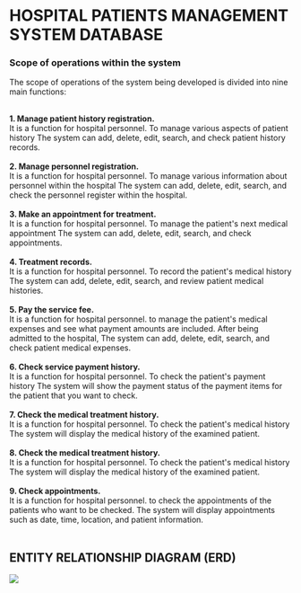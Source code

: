 # HOSPITAL PATIENTS MANAGEMENT SYSTEM DATABASE
<h3><b>Scope of operations within the system</b></h3>
<pr>The scope of operations of the system being developed is divided into nine main functions:</pr>
<br>
<br>

<b><pr>1. Manage patient history registration.</pr><br></b>
It is a function for hospital personnel. To manage various aspects of patient history The system can add, delete, edit, search, and check patient history records.</pr>
<br>
<br>
<b><pr>2. Manage personnel registration.</pr><br></b>
It is a function for hospital personnel. To manage various information about personnel within the hospital The system can add, delete, edit, search, and check the personnel register within the hospital.</pr>
<br>
<br>
<b><pr>3. Make an appointment for treatment.</pr><br></b>
It is a function for hospital personnel. To manage the patient's next medical appointment The system can add, delete, edit, search, and check appointments.</pr>
<br>
<br>
<b><pr>4. Treatment records.</pr><br></b>
It is a function for hospital personnel. To record the patient's medical history The system can add, delete, edit, search, and review patient medical histories.</pr>
<br>
<br>
<b><pr>5. Pay the service fee.</pr><br></b>
It is a function for hospital personnel. to manage the patient's medical expenses and see what payment amounts are included. After being admitted to the hospital, The system can add, delete, edit, search, and check patient medical expenses.</pr>
<br>
<br>
<b><pr>6. Check service payment history.</pr><br></b>
It is a function for hospital personnel. To check the patient's payment history The system will show the payment status of the payment items for the patient that you want to check.
<br>
<br>
<b><pr>7. Check the medical treatment history.</pr><br></b>
It is a function for hospital personnel. To check the patient's medical history The system will display the medical history of the examined patient.</pr>
<br>
<br>
<b><pr>8. Check the medical treatment history.</pr><br></b>
It is a function for hospital personnel. To check the patient's medical history The system will display the medical history of the examined patient.</pr>
<br>
<br>
<b><pr>9. Check appointments.</pr><br></b>
It is a function for hospital personnel. to check the appointments of the patients who want to be checked. The system will display appointments such as date, time, location, and patient information.</pr>
<br>
<br>
<h2><b>ENTITY RELATIONSHIP DIAGRAM (ERD) </b></h2>
<image src="ER Diagram/HPManagement.drawio.png">
